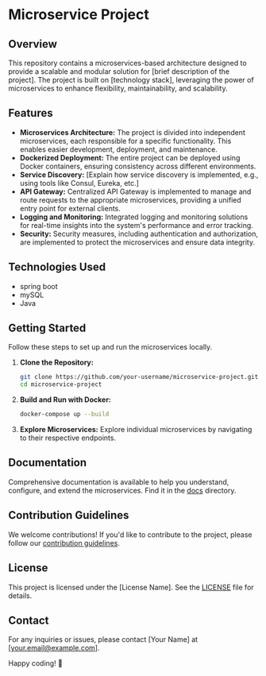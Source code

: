 # Microservice Project

## Overview

This repository contains a microservices-based architecture designed to provide a scalable and modular solution for [brief description of the project]. The project is built on [technology stack], leveraging the power of microservices to enhance flexibility, maintainability, and scalability.

## Features

- **Microservices Architecture:** The project is divided into independent microservices, each responsible for a specific functionality. This enables easier development, deployment, and maintenance.
- **Dockerized Deployment:** The entire project can be deployed using Docker containers, ensuring consistency across different environments.
- **Service Discovery:** [Explain how service discovery is implemented, e.g., using tools like Consul, Eureka, etc.]
- **API Gateway:** Centralized API Gateway is implemented to manage and route requests to the appropriate microservices, providing a unified entry point for external clients.
- **Logging and Monitoring:** Integrated logging and monitoring solutions for real-time insights into the system's performance and error tracking.
- **Security:** Security measures, including authentication and authorization, are implemented to protect the microservices and ensure data integrity.

## Technologies Used

- spring boot
- mySQL
- Java

## Getting Started

Follow these steps to set up and run the microservices locally.

1. **Clone the Repository:**
   ```bash
   git clone https://github.com/your-username/microservice-project.git
   cd microservice-project
   ```

2. **Build and Run with Docker:**
   ```bash
   docker-compose up --build
   ```
3. **Explore Microservices:**
   Explore individual microservices by navigating to their respective endpoints.

## Documentation

Comprehensive documentation is available to help you understand, configure, and extend the microservices. Find it in the [docs](./docs) directory.

## Contribution Guidelines

We welcome contributions! If you'd like to contribute to the project, please follow our [contribution guidelines](./CONTRIBUTING.md).

## License

This project is licensed under the [License Name]. See the [LICENSE](./LICENSE) file for details.

## Contact

For any inquiries or issues, please contact [Your Name] at [your.email@example.com].

Happy coding! 🚀

